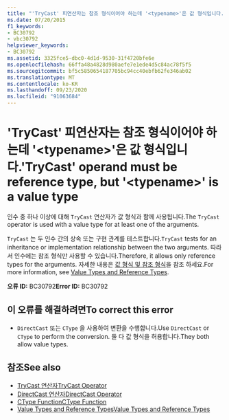 ```yaml
---
title: "'TryCast' 피연산자는 참조 형식이어야 하는데 '<typename>'은 값 형식입니다."
ms.date: 07/20/2015
f1_keywords:
- BC30792
- vbc30792
helpviewer_keywords:
- BC30792
ms.assetid: 3325fce5-dbc0-4d1d-9530-31f4720bfe6e
ms.openlocfilehash: 66ffa48a4828d980aefe7e1ede4d5c84ac78f5f5
ms.sourcegitcommit: bf5c5850654187705bc94cc40ebfb62fe346ab02
ms.translationtype: MT
ms.contentlocale: ko-KR
ms.lasthandoff: 09/23/2020
ms.locfileid: "91063684"
---
```

# <a name="trycast-operand-must-be-reference-type-but-typename-is-a-value-type"></a><span data-ttu-id="44887-102">'TryCast' 피연산자는 참조 형식이어야 하는데 '\<typename>'은 값 형식입니다.</span><span class="sxs-lookup"><span data-stu-id="44887-102">'TryCast' operand must be reference type, but '\<typename>' is a value type</span></span>

<span data-ttu-id="44887-103">인수 중 하나 이상에 대해 `TryCast` 연산자가 값 형식과 함께 사용됩니다.</span><span class="sxs-lookup"><span data-stu-id="44887-103">The `TryCast` operator is used with a value type for at least one of the arguments.</span></span>  
  
 <span data-ttu-id="44887-104">`TryCast` 는 두 인수 간의 상속 또는 구현 관계를 테스트합니다.</span><span class="sxs-lookup"><span data-stu-id="44887-104">`TryCast` tests for an inheritance or implementation relationship between the two arguments.</span></span> <span data-ttu-id="44887-105">따라서 인수에는 참조 형식만 사용할 수 있습니다.</span><span class="sxs-lookup"><span data-stu-id="44887-105">Therefore, it allows only reference types for the arguments.</span></span> <span data-ttu-id="44887-106">자세한 내용은 [값 형식 및 참조 형식](../programming-guide/language-features/data-types/value-types-and-reference-types.md)을 참조 하세요.</span><span class="sxs-lookup"><span data-stu-id="44887-106">For more information, see [Value Types and Reference Types](../programming-guide/language-features/data-types/value-types-and-reference-types.md).</span></span>  
  
 <span data-ttu-id="44887-107">**오류 ID:** BC30792</span><span class="sxs-lookup"><span data-stu-id="44887-107">**Error ID:** BC30792</span></span>  
  
## <a name="to-correct-this-error"></a><span data-ttu-id="44887-108">이 오류를 해결하려면</span><span class="sxs-lookup"><span data-stu-id="44887-108">To correct this error</span></span>  
  
- <span data-ttu-id="44887-109">`DirectCast` 또는 `CType` 을 사용하여 변환을 수행합니다.</span><span class="sxs-lookup"><span data-stu-id="44887-109">Use `DirectCast` or `CType` to perform the conversion.</span></span> <span data-ttu-id="44887-110">둘 다 값 형식을 허용합니다.</span><span class="sxs-lookup"><span data-stu-id="44887-110">They both allow value types.</span></span>  
  
## <a name="see-also"></a><span data-ttu-id="44887-111">참조</span><span class="sxs-lookup"><span data-stu-id="44887-111">See also</span></span>

- [<span data-ttu-id="44887-112">TryCast 연산자</span><span class="sxs-lookup"><span data-stu-id="44887-112">TryCast Operator</span></span>](../language-reference/operators/trycast-operator.md)
- [<span data-ttu-id="44887-113">DirectCast 연산자</span><span class="sxs-lookup"><span data-stu-id="44887-113">DirectCast Operator</span></span>](../language-reference/operators/directcast-operator.md)
- [<span data-ttu-id="44887-114">CType Function</span><span class="sxs-lookup"><span data-stu-id="44887-114">CType Function</span></span>](../language-reference/functions/ctype-function.md)
- [<span data-ttu-id="44887-115">Value Types and Reference Types</span><span class="sxs-lookup"><span data-stu-id="44887-115">Value Types and Reference Types</span></span>](../programming-guide/language-features/data-types/value-types-and-reference-types.md)
